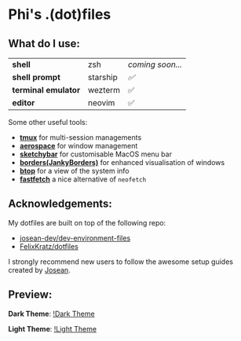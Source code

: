 # Phi's .(dot)files

## What do I use:

<table>
    <tr>
        <td><strong>shell</strong></td>
        <td>zsh</td>
        <td><em>coming soon...</em></td>
    </tr>
    <tr>
        <td><strong>shell prompt</strong></td>
        <td>starship</td>
        <td><em>✅</em></td>
    </tr>
    <tr>
        <td><strong>terminal emulator</strong></td>
        <td>wezterm</td>
        <td>✅</td>
    </tr>
    <tr>
        <td><strong>editor</strong></td>
        <td>neovim</td>
        <td>✅</td>
    </tr>
</table>

Some other useful tools:

- [**tmux**](https://github.com/tmux/tmux) for multi-session managements
- [**aerospace**](https://github.com/nikitabobko/AeroSpace) for window management
- [**sketchybar**](https://github.com/FelixKratz/SketchyBar) for customisable MacOS menu bar
- [**borders(JankyBorders)**](https://github.com/FelixKratz/JankyBorders) for enhanced visualisation of windows
- [**btop**](https://github.com/aristocratos/btop) for a view of the system info
- [**fastfetch**](https://github.com/fastfetch-cli/fastfetch) a nice alternative of `neofetch`

## Acknowledgements:

My dotfiles are built on top of the following repo:

- [josean-dev/dev-environment-files](https://github.com/josean-dev/dev-environment-files)
- [FelixKratz/dotfiles](https://github.com/FelixKratz/dotfiles)

I strongly recommend new users to follow the awesome setup guides created by [Josean](https://youtube.com/playlist?list=PLnu5gT9QrFg36OehOdECFvxFFeMHhb_07).

## Preview:

**Dark Theme**:
[!Dark Theme](assets/dark_theme.png)

**Light Theme**:
[!Light Theme](assets/light_theme.png)
